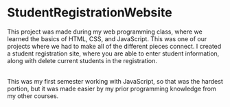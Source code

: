 # StudentRegistrationWebsite

This project was made during my web programming class, where we learned the basics of HTML, CSS, and JavaScript. This was one of our projects where we had to make all of the different pieces connect. I created a student registration site, where you are able to enter student information, along with delete current students in the registration.</br></br>

This was my first semester working with JavaScript, so that was the hardest portion, but it was made easier by my prior programming knowledge from my other courses.
